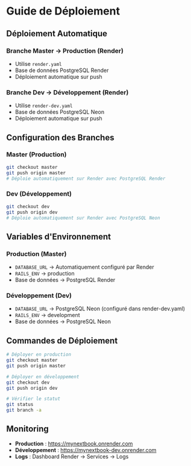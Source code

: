 # Guide de Déploiement

## Déploiement Automatique

### Branche Master → Production (Render)
- Utilise `render.yaml`
- Base de données PostgreSQL Render
- Déploiement automatique sur push

### Branche Dev → Développement (Render)
- Utilise `render-dev.yaml`
- Base de données PostgreSQL Neon
- Déploiement automatique sur push

## Configuration des Branches

### Master (Production)
```bash
git checkout master
git push origin master
# Déploie automatiquement sur Render avec PostgreSQL Render
```

### Dev (Développement)
```bash
git checkout dev
git push origin dev
# Déploie automatiquement sur Render avec PostgreSQL Neon
```

## Variables d'Environnement

### Production (Master)
- `DATABASE_URL` → Automatiquement configuré par Render
- `RAILS_ENV` → production
- Base de données → PostgreSQL Render

### Développement (Dev)
- `DATABASE_URL` → PostgreSQL Neon (configuré dans render-dev.yaml)
- `RAILS_ENV` → development
- Base de données → PostgreSQL Neon

## Commandes de Déploiement

```bash
# Déployer en production
git checkout master
git push origin master

# Déployer en développement
git checkout dev
git push origin dev

# Vérifier le statut
git status
git branch -a
```

## Monitoring

- **Production** : https://mynextbook.onrender.com
- **Développement** : https://mynextbook-dev.onrender.com
- **Logs** : Dashboard Render → Services → Logs
